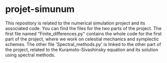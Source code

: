 # projet-simunum
This repository is related to the numerical simulation project and its associated code. You can find the files for the two parts of the project. The first file named "Finite_differences.py" contains the whole code for the first part of the project, where we work on celestial mechanics and symplectic schemes. The other file 'Spectral_methods.py' is linked to the other part of the project, related to the Kuramoto-Sivashinsky equation and its solution using spectral methods.
